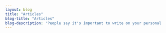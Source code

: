 ```yaml
---
layout: blog
title: "Articles"
blog-title: "Articles"
blog-description: "People say it's important to write on your personal website"
---
```

